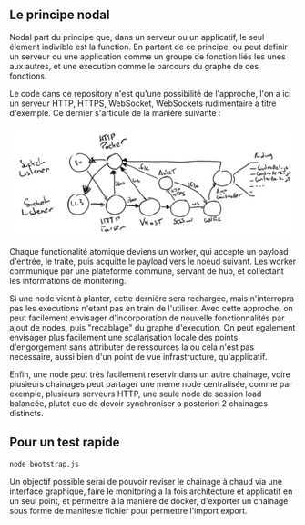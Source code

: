 ## Le principe nodal

Nodal part du principe que, dans un serveur ou un applicatif, le seul élement indivible est la function.
En partant de ce principe, ou peut definir un serveur ou une application comme un groupe de fonction liés les unes aux autres, et une execution comme le parcours du graphe de ces fonctions.

Le code dans ce repository n'est qu'une possibilité de l'approche, l'on a ici un serveur HTTP, HTTPS, WebSocket, WebSockets rudimentaire a titre d'exemple.
Ce dernier s'articule de la manière suivante :

![alt text](https://raw.githubusercontent.com/pierredvd/nodal-server/master/apps/localhost/www/nodal.jpg)

Chaque functionalité atomique deviens un worker, qui accepte un payload d'entrée, le traite, puis acquitte le payload vers le noeud suivant.
Les worker communique par une plateforme commune, servant de hub, et collectant les informations de monitoring.

Si une node vient à planter, cette dernière sera rechargée, mais n'interropra pas les executions n'etant pas en train de l'utiliser.
Avec cette approche, on peut facilement envisager d'incorporation de nouvelle fonctionnalités par ajout de nodes, puis "recablage" du graphe d'execution.
On peut egalement envisager plus facilement une scalarisation locale des points d'engorgement sans attributer de ressources la ou cela n'est pas necessaire, aussi bien d'un point de vue infrastructure, qu'applicatif.

Enfin, une node peut très facilement reservir dans un autre chainage, voire plusieurs chainages peut partager une meme node centralisée, comme par exemple, plusieurs serveurs HTTP, une seule node de session load balancée, plutot que de devoir synchroniser a posteriori 2 chainages distincts.

## Pour un test rapide

```bash
node bootstrap.js
```
Un objectif possible serai de pouvoir reviser le chainage à chaud via une interface graphique, faire le monitoring a la fois architecture et applicatif en un seul point, et permettre à la manière de docker, d'exporter un chainage sous forme de manifeste fichier pour permettre l'import export.

